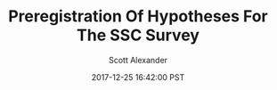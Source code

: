 ---
layout: podcast
title: "Preregistration Of Hypotheses For The SSC Survey"
author: Scott Alexander
description: https://slatestarcodex.com/2017/12/25/preregistration-of-hypotheses-for-the-ssc-survey/
date: 2017-12-25 16:42:00 PST
length: 2338116
duration: 584
guid: preregistration-of-hypotheses-for-the-ssc-survey
---